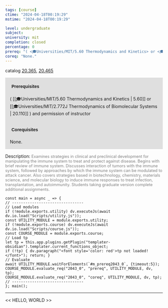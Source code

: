 ```yaml
---
tags: [course]
ctime: "2024-04-18T00:19:29"
mstime: "2024-04-18T00:19:29"

level: undergraduate
subject: 
university: mit
completion: closed
percentage: 0
prereq: "( <🎓Universities/MIT/5.60 Thermodynamics and Kinetics> or <🎓Universities/MIT/2.772J Thermodynamics of Biomolecular Systems> ) and permission of instructor"
coreq: "None."
---
```


catalog [20.365](http://student.mit.edu/catalog/m20a.html#20.365), [20.465](http://student.mit.edu/catalog/m20a.html#20.465)

<span style="display: block; padding: 15px; background-color: rgb(100, 100, 100, 0.2);"><font id="m_prereq2043_0" style="display: block; font-family: Arial, sans-serif; font-weight: bold; padding: 5px">Prerequisites</font><br><span id="prereq2043_0">( [[🎓Universities/MIT/5.60 Thermodynamics and Kinetics | 5.60]] or [[🎓Universities/MIT/2.772J Thermodynamics of Biomolecular Systems | 20.110]] ) and permission of instructor</span></span>
<span style="display: block; padding: 15px; background-color: rgb(100, 100, 100, 0.2);"><font id="m_coreq2043_0" style="display: block; font-family: Arial, sans-serif; font-weight: bold; padding: 5px">Corequisites</font><br><span id="coreq2043_0">None.</span></span>

<font style="">Description:</font>
<font style="color: grey; font-size: 0.8rem;">Examines strategies in clinical and preclinical development for manipulating the immune system to treat and protect against disease. Begins with brief review of immune system. Discusses interaction of tumors with the immune system, followed by approaches by which the immune system can be modulated to attack cancer. Also covers strategies based in biotechnology, chemistry, materials science, and molecular biology to induce immune responses to treat infection, transplantation, and autoimmunity. Students taking graduate version complete additional assignments.</font>

```dataviewjs
const main = async _ => {
// --------------------------------
// Load modules
if (!module.exports.utility) dv.executeJs(await dv.io.load("Scripts/utility.js"));
const UTILITY_MODULE = module.exports.utility;
if (!module.exports.course) dv.executeJs(await dv.io.load("Scripts/course.js"));
const COURSE_MODULE = module.exports.course;
// Load tp
let tp = this.app.plugins.getPlugin("templater-obsidian").templater.current_functions_object;
if (!tp) { dv.paragraph("<font style='color: red'>tp not loaded!</font>"); return; }
// Evaluate
await UTILITY_MODULE.waitForElements(`#m_prereq2043_0`, {timeout:5});
COURSE_MODULE.evaluate_req("2043_0", "prereq", UTILITY_MODULE, dv, tp);
COURSE_MODULE.evaluate_req("2043_0", "coreq", UTILITY_MODULE, dv, tp);
// --------------------------------
}; main();
```

---

<< HELLO, WORLD >>
